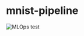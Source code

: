 # mnist-pipeline
![MLOps](https://github.com/user-attachments/assets/cfd0ac36-4a5c-4b93-a08b-928cdd02c1c8)
test
